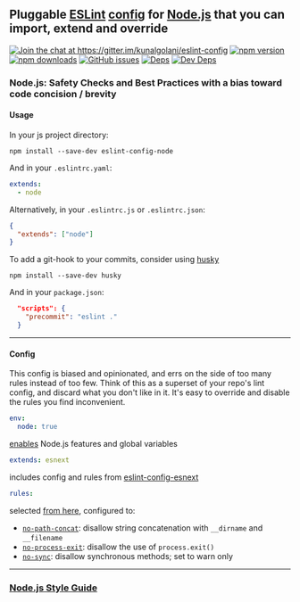 ## Pluggable [ESLint](http://eslint.org/docs/about/) [config](http://eslint.org/docs/developer-guide/shareable-configs) for [Node.js](https://nodejs.org) that you can import, extend and override

[![Join the chat at https://gitter.im/kunalgolani/eslint-config ][gitter-img]][gitter-url]
[![npm version][version-img]][npm-url]
[![npm downloads][downloads-img]][npm-url]
[![GitHub issues][issues-img]][issues-url]
[![Deps][deps-img]][deps-url]
[![Dev Deps][devdeps-img]][deps-url]

### Node.js: Safety Checks and Best Practices with a bias toward code concision / brevity

#### Usage

In your js project directory:

```shell
npm install --save-dev eslint-config-node
```

And in your `.eslintrc.yaml`:

```yaml
extends:
  - node
```

Alternatively, in your `.eslintrc.js` or `.eslintrc.json`:

```json
{
  "extends": ["node"]
}
```

To add a git-hook to your commits, consider using [husky](https://github.com/typicode/husky)

```shell
npm install --save-dev husky
```

And in your `package.json`:

```json
  "scripts": {
    "precommit": "eslint ."
  }
```

---

#### Config

This config is biased and opinionated, and errs on the side of too many rules instead of too few. Think of this as a superset of your repo's lint config, and discard what you don't like in it. It's easy to override and disable the rules you find inconvenient.

```yaml
env:
  node: true
```

[enables](http://eslint.org/docs/user-guide/configuring#specifying-environments) Node.js features and global variables

```yaml
extends: esnext
```

includes config and rules from [eslint-config-esnext](https://github.com/kunalgolani/eslint-config/tree/master/packages/esnext)

```yaml
rules:
```

selected [from here](http://eslint.org/docs/rules/#nodejs-and-commonjs), configured to:

- [`no-path-concat`](http://eslint.org/docs/rules/no-path-concat): disallow string concatenation with `__dirname` and `__filename`
- [`no-process-exit`](http://eslint.org/docs/rules/no-process-exit): disallow the use of `process.exit()`
- [`no-sync`](http://eslint.org/docs/rules/no-sync): disallow synchronous methods; set to warn only

---

### [Node.js Style Guide](https://github.com/kunalgolani/eslint-config/tree/master/packages/node/style-guide)

[gitter-img]: https://badges.gitter.im/kunalgolani/eslint-config.svg
[gitter-url]: https://gitter.im/kunalgolani/eslint-config?utm_source=badge&utm_medium=badge&utm_campaign=pr-badge&utm_content=badge
[version-img]: https://img.shields.io/npm/v/eslint-config-node.svg
[npm-url]: https://www.npmjs.com/package/eslint-config-node
[downloads-img]: https://img.shields.io/npm/dt/eslint-config-node.svg
[issues-img]: https://img.shields.io/github/issues-raw/kunalgolani/eslint-config.svg?maxAge=2592000
[issues-url]: https://github.com/kunalgolani/eslint-config/issues
[deps-img]: https://img.shields.io/david/kunalgolani/eslint-config.svg
[devdeps-img]: https://img.shields.io/david/dev/kunalgolani/eslint-config.svg
[deps-url]: https://github.com/kunalgolani/eslint-config/blob/master/node/package.json
